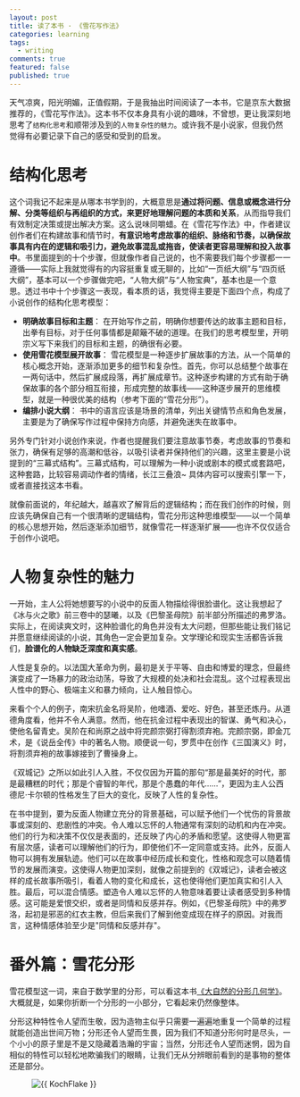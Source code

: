 ```yaml
---
layout: post
title: 读了本书 · 《雪花写作法》
categories: learning
tags:
  - writing
comments: true
featured: false
published: true
---
```


天气凉爽，阳光明媚，正值假期，于是我抽出时间阅读了一本书，它是京东大数据推荐的，《雪花写作法》。这本书不仅本身具有小说的趣味，不曾想，更让我深刻地思考了`结构化思考`和顺带涉及到的`人物复杂性的魅力`。或许我不是小说家，但我仍然觉得有必要记录下自己的感受和受到的启发。

# 结构化思考

这个词我记不起来是从哪本书学到的，大概意思是**通过将问题、信息或概念进行分解、分类等组织与再组织的方式，来更好地理解问题的本质和关系**，从而指导我们有效制定决策或提出解决方案。这么说味同嚼蜡。在《雪花写作法》中，作者建议创作者们在构建故事和情节时，**有意识地考虑故事的组织、脉络和节奏，以确保故事具有内在的逻辑和吸引力，避免故事混乱或拖沓，使读者更容易理解和投入故事中**。书里面提到的十个步骤，但就像作者自己说的，也不需要我们每个步骤都一一遵循——实际上我就觉得有的内容挺重复或无聊的，比如“一页纸大纲”与“四页纸大纲”，基本可以一个步骤做完吧，“人物大纲”与“人物宝典”，基本也是一个意思。透过书中十个步骤这一表现，看本质的话，我觉得主要是下面四个点，构成了小说创作的结构化思考模型：

- **明确故事目标和主题**： 在开始写作之前，明确你想要传达的故事主题和目标，出拳有目标，对于任何事情都是颠簸不破的道理。在我们的思考模型里，开明宗义写下来我们的目标和主题，的确很有必要。
- **使用雪花模型展开故事**： 雪花模型是一种逐步扩展故事的方法，从一个简单的核心概念开始，逐渐添加更多的细节和复杂性。首先，你可以总结整个故事在一两句话中，然后扩展成段落，再扩展成章节。这种逐步构建的方式有助于确保故事的各个部分相互衔接，形成完整的故事线——这种逐步展开的思维模型，就是一种很优美的结构（参考下面的“雪花分形”）。
- **编排小说大纲**： 书中的语言应该是场景的清单，列出关键情节点和角色发展，主要是为了确保写作过程中保持方向感，并避免迷失在故事中。

另外专门针对小说创作来说，作者也提醒我们要注意故事节奏，考虑故事的节奏和张力，确保有足够的高潮和低谷，以吸引读者并保持他们的兴趣，这里主要是小说提到的“三幕式结构”。三幕式结构，可以理解为一种小说或剧本的模式或套路吧，这种套路，比较容易调动作者的情绪，长江三叠浪~ 具体内容可以搜索引擎一下，或者直接找这本书看。

就像前面说的，年纪越大，越喜欢了解背后的逻辑结构；而在我们创作的时候，则应该先确保自己有一个很清晰的逻辑结构，雪花分形这种思维模型——以一个简单的核心思想开始，然后逐渐添加细节，就像雪花一样逐渐扩展——也许不仅仅适合于创作小说吧。

# 人物复杂性的魅力

一开始，主人公将她想要写的小说中的反面人物描绘得很脸谱化。这让我想起了《冰与火之歌》前三卷中的瑟曦，以及《巴黎圣母院》前半部分所描述的弗罗洛。实际上，在阅读爽文时，这种脸谱化的角色并没有太大问题，但那些能让我们铭记并愿意继续阅读的小说，其角色一定会更加复杂。文学理论和现实生活都告诉我们，**脸谱化的人物缺乏深度和真实感**。

人性是复杂的。以法国大革命为例，最初是关于平等、自由和博爱的理念，但最终演变成了一场暴力的政治动荡，导致了大规模的处决和社会混乱。这个过程表现出人性中的野心、极端主义和暴力倾向，让人触目惊心。

来看个个人的例子，南宋抗金名将吴阶，他嗜酒、爱吃、好色，甚至还炼丹。从道德角度看，他并不令人满意。然而，他在抗金过程中表现出的智谋、勇气和决心，使他名留青史。吴阶在和尚原之战中将完颜宗弼打得割须弃袍。完颜宗弼，即金兀术，是《说岳全传》中的著名人物。顺便说一句，罗贯中在创作《三国演义》时，将割须弃袍的故事嫁接到了曹操身上。 

《双城记》之所以如此引人入胜，不仅仅因为开篇的那句“那是最美好的时代，那是最糟糕的时代；那是个睿智的年代，那是个愚蠢的年代……”，更因为主人公西德尼·卡尔顿的性格发生了巨大的变化，反映了人性的复杂性。

在书中提到，要为反面人物建立充分的背景基础，可以赋予他们一个忧伤的背景故事或深刻的、悲剧性的冲突。令人难以忘怀的人物通常有深刻的动机和内在冲突。他们的行为和决策不仅仅是表面的，还反映了内心的矛盾和愿望。这使得人物更富有层次感，读者可以理解他们的行为，即使他们不一定同意或支持。此外，反面人物可以拥有发展轨迹。他们可以在故事中经历成长和变化，性格和观念可以随着情节的发展而演变。这使得人物更加深刻，就像之前提到的《双城记》，读者会被这样的成长故事所吸引，看着人物的变化和成长，这也使得他们更加真实和引人入胜。最后，可以混合情感。塑造令人难以忘怀的人物意味着要让读者感受到多种情感。这可能是爱恨交织，或者是同情和反感并存。例如，《巴黎圣母院》中的弗罗洛，起初是邪恶的红衣主教，但后来我们了解到他变成现在样子的原因。对我而言，这种情感体验至少是"同情和反感并存"。

# 番外篇：雪花分形

雪花模型这一词，来自于数学里的分形，可以看这本书[《大自然的分形几何学》](https://book.douban.com/subject/1067279/)。大概就是，如果你折断一个分形的一小部分，它看起来仍然像整体。

分形这种特性令人望而生敬，因为造物主似乎只需要一遍遍地重复一个简单的过程就能创造出世间万物；分形还令人望而生畏，因为我们不知道分形何时是尽头，一个小小的原子里是不是又隐藏着浩瀚的宇宙；当然，分形还令人望而迷惘，因为自相似的特性可以轻松地欺骗我们的眼睛，让我们无从分辨眼前看到的是事物的整体还是部分。

<figure>
  <img src="{{ site.url }}/images/KochFlake.svg.png" alt="{{ KochFlake }}">
</figure>
